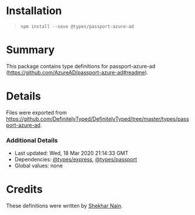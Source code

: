 # Installation
> `npm install --save @types/passport-azure-ad`

# Summary
This package contains type definitions for passport-azure-ad (https://github.com/AzureAD/passport-azure-ad#readme).

# Details
Files were exported from https://github.com/DefinitelyTyped/DefinitelyTyped/tree/master/types/passport-azure-ad.

### Additional Details
 * Last updated: Wed, 18 Mar 2020 21:14:33 GMT
 * Dependencies: [@types/express](https://npmjs.com/package/@types/express), [@types/passport](https://npmjs.com/package/@types/passport)
 * Global values: none

# Credits
These definitions were written by [Shekhar Nain](https://github.com/ShekharNain).
